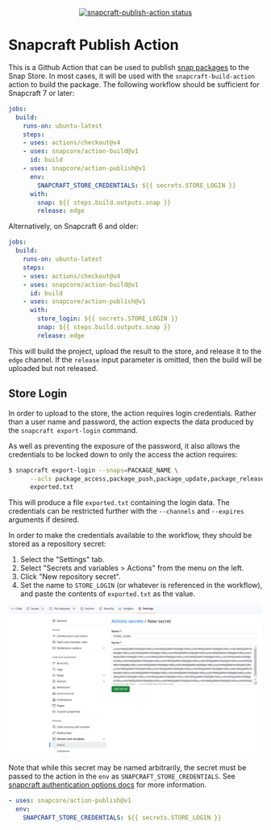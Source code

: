 <p align="center">
  <a href="https://github.com/snapcore/action-publish/actions"><img alt="snapcraft-publish-action status" src="https://github.com/snapcore/action-publish/workflows/build-test/badge.svg"></a>
</p>

# Snapcraft Publish Action

This is a Github Action that can be used to publish [snap
packages](https://snapcraft.io) to the Snap Store.  In most cases, it
will be used with the `snapcraft-build-action` action to build the
package.  The following workflow should be sufficient for Snapcraft 7 or later:

```yaml
jobs:
  build:
    runs-on: ubuntu-latest
    steps:
    - uses: actions/checkout@v4
    - uses: snapcore/action-build@v1
      id: build
    - uses: snapcore/action-publish@v1
      env:
        SNAPCRAFT_STORE_CREDENTIALS: ${{ secrets.STORE_LOGIN }}
      with:
        snap: ${{ steps.build.outputs.snap }}
        release: edge
```

Alternatively, on Snapcraft 6 and older:
```yaml
jobs:
  build:
    runs-on: ubuntu-latest
    steps:
    - uses: actions/checkout@v4
    - uses: snapcore/action-build@v1
      id: build
    - uses: snapcore/action-publish@v1
      with:
        store_login: ${{ secrets.STORE_LOGIN }}
        snap: ${{ steps.build.outputs.snap }}
        release: edge
```

This will build the project, upload the result to the store, and
release it to the `edge` channel.  If the `release` input parameter is
omitted, then the build will be uploaded but not released.


## Store Login

In order to upload to the store, the action requires login
credentials.  Rather than a user name and password, the action expects
the data produced by the `snapcraft export-login` command.

As well as preventing the exposure of the password, it also allows the
credentials to be locked down to only the access the action requires:

```sh
$ snapcraft export-login --snaps=PACKAGE_NAME \
      --acls package_access,package_push,package_update,package_release \
      exported.txt
```

This will produce a file `exported.txt` containing the login data.
The credentials can be restricted further with the `--channels` and
`--expires` arguments if desired.

In order to make the credentials available to the workflow, they
should be stored as a repository secret:

1. Select the "Settings" tab.
2. Select "Secrets and variables > Actions"  from the menu on the left.
3. Click "New repository secret".
4. Set the name to `STORE_LOGIN` (or whatever is referenced in the workflow), and paste the contents of `exported.txt` as the value.

![Screenshot depicting secrets configuration](add-secret.png)

Note that while this secret may be named arbitrarily,
the secret must be passed to the action in the `env` as `SNAPCRAFT_STORE_CREDENTIALS`.
See [snapcraft authentication options docs](https://snapcraft.io/docs/snapcraft-authentication#snapcraft_store_credentials-environment-variable) for more information.

```yaml
- uses: snapcore/action-publish@v1
  env:
    SNAPCRAFT_STORE_CREDENTIALS: ${{ secrets.STORE_LOGIN }}
```
